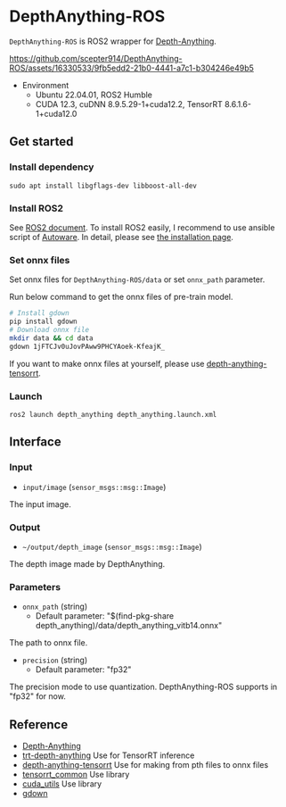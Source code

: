 # DepthAnything-ROS

`DepthAnything-ROS` is ROS2 wrapper for [Depth-Anything](https://github.com/LiheYoung/Depth-Anything).

https://github.com/scepter914/DepthAnything-ROS/assets/16330533/9fb5edd2-21b0-4441-a7c1-b304246e49b5

- Environment
  - Ubuntu 22.04.01, ROS2 Humble
  - CUDA 12.3, cuDNN 8.9.5.29-1+cuda12.2, TensorRT 8.6.1.6-1+cuda12.0

## Get started
### Install dependency

```
sudo apt install libgflags-dev libboost-all-dev
```

### Install ROS2

See [ROS2 document](https://docs.ros.org/en/humble/Installation.html).
To install ROS2 easily, I recommend to use ansible script of [Autoware](https://github.com/autowarefoundation/autoware).
In detail, please see [the installation page](https://autowarefoundation.github.io/autoware-documentation/main/installation/autoware/source-installation/).

### Set onnx files

Set onnx files for `DepthAnything-ROS/data` or set `onnx_path` parameter.

Run below command to get the onnx files of pre-train model.

```sh
# Install gdown
pip install gdown
# Download onnx file
mkdir data && cd data
gdown 1jFTCJv0uJovPAww9PHCYAoek-KfeajK_
```
If you want to make onnx files at yourself, please use [depth-anything-tensorrt](https://github.com/spacewalk01/depth-anything-tensorrt/issues/10).

### Launch

```
ros2 launch depth_anything depth_anything.launch.xml
```

## Interface
### Input

- `input/image` (`sensor_msgs::msg::Image`)

The input image.

### Output

- `~/output/depth_image` (`sensor_msgs::msg::Image`)

The depth image made by DepthAnything.

### Parameters

- `onnx_path` (string)
  - Default parameter: "$(find-pkg-share depth_anything)/data/depth_anything_vitb14.onnx"

The path to onnx file.

- `precision` (string)
  - Default parameter: "fp32"

The precision mode to use quantization.
DepthAnything-ROS supports in "fp32" for now.

## Reference

- [Depth-Anything](https://github.com/LiheYoung/Depth-Anything)
- [trt-depth-anything](https://github.com/daniel89710/trt-depth-anything) Use for TensorRT inference
- [depth-anything-tensorrt](https://github.com/spacewalk01/depth-anything-tensorrt) Use for making from pth files to onnx files
- [tensorrt_common](https://github.com/autowarefoundation/autoware.universe/tree/main/common/tensorrt_common) Use library
- [cuda_utils](https://github.com/autowarefoundation/autoware.universe/tree/main/common/cuda_utils) Use library
- [gdown](https://github.com/wkentaro/gdown)
